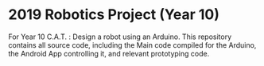 # 2019 Robotics Project (Year 10)
For Year 10 C.A.T. : Design a robot using an Arduino. This repository contains all source code, including the Main code compiled for the Arduino, the Android App controlling it, and relevant prototyping code.